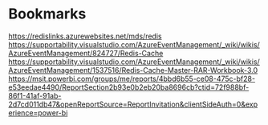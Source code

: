# Bookmarks
https://redislinks.azurewebsites.net/mds/redis
https://supportability.visualstudio.com/AzureEventManagement/_wiki/wikis/AzureEventManagement/824727/Redis-Cache
https://supportability.visualstudio.com/AzureEventManagement/_wiki/wikis/AzureEventManagement/1537516/Redis-Cache-Master-RAR-Workbook-3.0
https://msit.powerbi.com/groups/me/reports/4bbd6b55-ce08-475c-bf28-e53eedae4490/ReportSection2b93e0b2eb20ba8696cb?ctid=72f988bf-86f1-41af-91ab-2d7cd011db47&openReportSource=ReportInvitation&clientSideAuth=0&experience=power-bi
